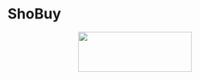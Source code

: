 # ShoBuy

<div align=center><img width='225' height='80' src='https://user-images.githubusercontent.com/94039361/173408027-adb7540c-5d6e-44c3-9a80-4ca52361e798.png'/><div/>
